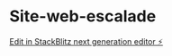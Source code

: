 # Site-web-escalade

[Edit in StackBlitz next generation editor ⚡️](https://stackblitz.com/~/github.com/Elion289/Site-web-escalade)